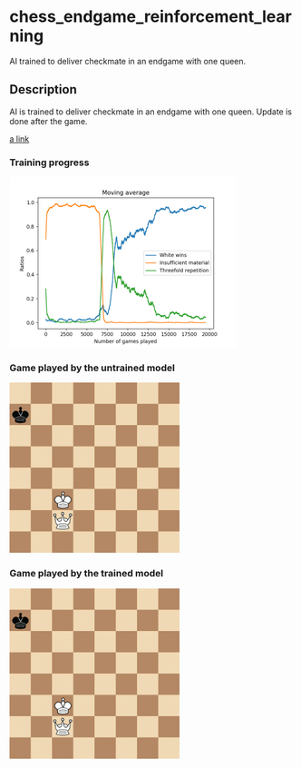 # chess_endgame_reinforcement_learning

AI trained to deliver checkmate in an endgame with one queen.

## Description

AI is trained to deliver checkmate in an endgame with one queen. Update is done after the game.

[a link](https://en.wikipedia.org/wiki/Temporal_difference_learning)


### Training progress

<img src="train_plot.png" width="400"/>

### Game played by the untrained model
<img src="untrained_game.gif" width="300"/>

### Game played by the trained model
<img src="trained_game.gif" width="300"/>




